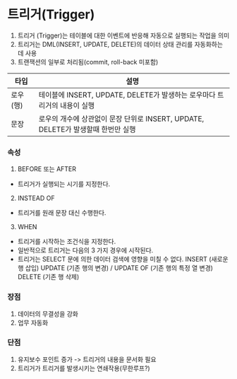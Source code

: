 # 트리거(Trigger)
1. 트리거 (Trigger)는 테이블에 대한 이벤트에 반응해 자동으로 실행되는 작업을 의미
2. 트리거는 DML(INSERT, UPDATE, DELETE)의 데이터 상태 관리를 자동화하는 데 사용
3. 트랜잭션의 일부로 처리됨(commit, roll-back 미포함)
	
|타입	|설명|
|-----|----|
|로우(행)|	테이블에 INSERT, UPDATE, DELETE가 발생하는 로우마다 트리거의 내용이 실행|
|문장	|로우의 개수에 상관없이 문장 단위로 INSERT, UPDATE, DELETE가 발생할때 한번만 실행|



### 속성
1. BEFORE 또는 AFTER
 - 트리거가 실행되는 시기를 지정한다.
2. INSTEAD OF
 - 트리거를 원래 문장 대신 수행한다.
3. WHEN
 - 트리거를 시작하는 조건식을 지정한다.
 - 일반적으로 트리거는 다음의 3 가지 경우에 시작된다.
 - 트리거는 SELECT 문에 의한 데이터 검색에 영향을 미칠 수 없다.
  INSERT (새로운 행 삽입)
  UPDATE (기존 행의 변경) / UPDATE OF (기존 행의 특정 열 변경)
  DELETE (기존 행 삭제)

### 장점
1. 데이터의 무결성을 강화
2. 업무 자동화

### 단점
1. 유지보수 포인트 증가 -> 트리거의 내용을 문서화 필요
2. 트리거가 트리거를 발생시키는 연쇄작용(무한루프?)
